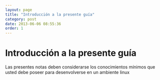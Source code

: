```yaml
---
layout: page
title: "Introducción a la presente guía"
category: post
date: 2013-06-06 08:55:36
order: 1
---
```


# Introducción a la presente guía
Las presentes notas deben considerarse los conocimientos mínimos que usted debe poseer para desenvolverse en un ambiente linux
